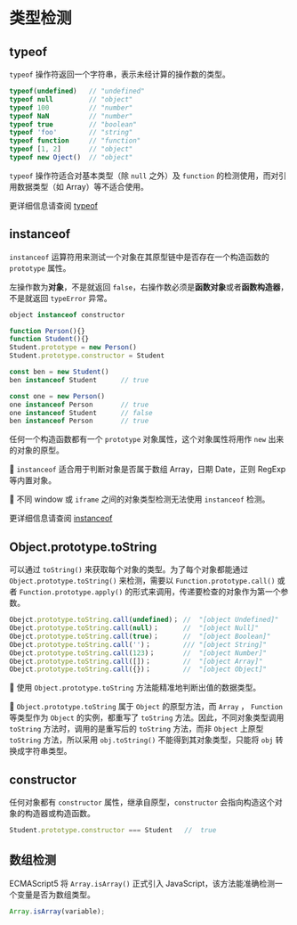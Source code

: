 # 类型检测

## typeof

`typeof` 操作符返回一个字符串，表示未经计算的操作数的类型。

```js
typeof(undefined)  	// "undefined"
typeof null 		// "object"
typeof 100 			// "number"
typeof NaN  		// "number"
typeof true 		// "boolean"
typeof 'foo' 		// "string"
typeof function 	// "function"
typeof [1, 2]   	// "object"
typeof new Oject()  // "object"
```

`typeof` 操作符适合对基本类型（除 `null` 之外）及 `function` 的检测使用，而对引用数据类型（如 Array）等不适合使用。

更详细信息请查阅 [typeof](../expressions/unary-operators/typeof.md)

## instanceof

`instanceof` 运算符用来测试一个对象在其原型链中是否存在一个构造函数的 `prototype` 属性。

左操作数为**对象**，不是就返回 `false`，右操作数必须是**函数对象**或者**函数构造器**，不是就返回 `typeError` 异常。

```js
object instanceof constructor
```

```js
function Person(){}
function Student(){}
Student.prototype = new Person()
Student.prototype.constructor = Student

const ben = new Student()
ben instanceof Student      // true

const one = new Person()
one instanceof Person       // true
one instanceof Student      // false
ben instanceof Person       // true
```

任何一个构造函数都有一个 `prototype` 对象属性，这个对象属性将用作 `new` 出来的对象的原型。

📍 `instanceof` 适合用于判断对象是否属于数组 Array，日期 Date，正则 RegExp 等内置对象。

📍 不同 window 或 `iframe` 之间的对象类型检测无法使用 `instanceof` 检测。

更详细信息请查阅 [instanceof](../expressions/unary-operators/instanceof.md)

## Object.prototype.toString

可以通过 `toString()` 来获取每个对象的类型。为了每个对象都能通过 `Object.prototype.toString()` 来检测，需要以 `Function.prototype.call()` 或者 `Function.prototype.apply()` 的形式来调用，传递要检查的对象作为第一个参数。

```js
Obejct.prototype.toString.call(undefined)； //  "[object Undefined]"
Obejct.prototype.toString.call(null)；      //  "[object Null]"
Obejct.prototype.toString.call(true)；      //  "[object Boolean]"
Obejct.prototype.toString.call('')；        /// "[object String]"
Obejct.prototype.toString.call(123)；       //  "[object Number]"
Obejct.prototype.toString.call([])；        //  "[object Array]"
Obejct.prototype.toString.call({})；        //  "[object Object]"
```

📍 使用 `Object.prototype.toString` 方法能精准地判断出值的数据类型。

📍 `Object.prototype.toString` 属于 `Object` 的原型方法，而 `Array` ， `Function` 等类型作为 `Object` 的实例，都重写了 `toString` 方法。因此，不同对象类型调用 `toString` 方法时，调用的是重写后的 `toString` 方法，而非 `Object` 上原型 `toString` 方法，所以采用 `obj.toString()` 不能得到其对象类型，只能将 `obj` 转换成字符串类型。

## constructor

任何对象都有 `constructor` 属性，继承自原型，`constructor` 会指向构造这个对象的构造器或构造函数。

```js
Student.prototype.constructor === Student   //  true
```

## 数组检测

ECMAScript5 将 `Array.isArray()` 正式引入 JavaScript，该方法能准确检测一个变量是否为数组类型。

```js
Array.isArray(variable);
```